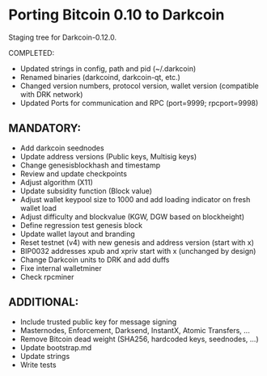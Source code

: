 Porting Bitcoin 0.10 to Darkcoin
================================

Staging tree for Darkcoin-0.12.0.


COMPLETED:

- Updated strings in config, path and pid (~/.darkcoin)
- Renamed binaries (darkcoind, darkcoin-qt, etc.)
- Changed version numbers, protocol version, wallet version (compatible with DRK network)
- Updated Ports for communication and RPC (port=9999; rpcport=9998)


MANDATORY:
----------

- Add darkcoin seednodes
- Update address versions (Public keys, Multisig keys)
- Change genesisblockhash and timestamp
- Review and update checkpoints
- Adjust algorithm (X11)
- Update subsidity function (Block value)
- Adjust wallet keypool size to 1000 and add loading indicator on fresh wallet load
- Adjust difficulty and blockvalue (KGW, DGW based on blockheight)
- Define regression test genesis block
- Update wallet layout and branding
- Reset testnet (v4) with new genesis and address version (start with x)
- BIP0032 addresses xpub and xpriv start with x (unchanged by design)
- Change Darkcoin units to DRK and add duffs
- Fixe internal walletminer
- Check rpcminer


ADDITIONAL:
-----------

- Include trusted public key for message signing
- Masternodes, Enforcement, Darksend, InstantX, Atomic Transfers, ...
- Remove Bitcoin dead weight (SHA256, hardcoded keys, seednodes, ...)
- Update bootstrap.md
- Update strings
- Write tests
